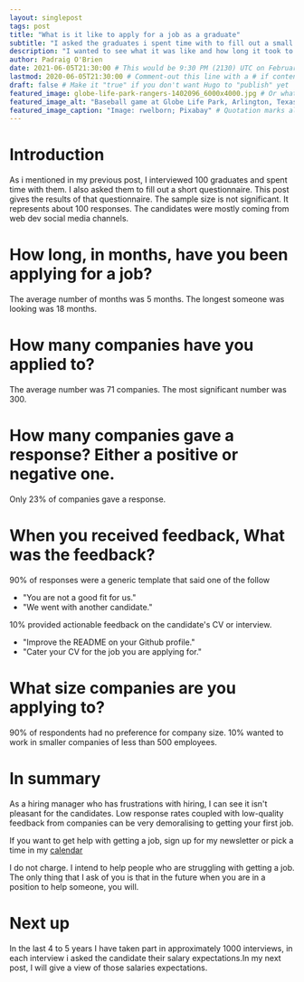 ```yaml
---
layout: singlepost
tags: post
title: "What is it like to apply for a job as a graduate"
subtitle: "I asked the graduates i spent time with to fill out a small questionaire."
description: "I wanted to see what it was like and how long it took to get a job as a grduate in pandemic times, here are the results " # Quotation marks allow colons, semicolons, etc.
author: Padraig O'Brien
date: 2021-06-05T21:30:00 # This would be 9:30 PM (2130) UTC on February 28, 2020
lastmod: 2020-06-05T21:30:00 # Comment-out this line with a # if content is unchanged
draft: false # Make it "true" if you don't want Hugo to "publish" yet
featured_image: globe-life-park-rangers-1402096_6000x4000.jpg # Or whatever image you want to use
featured_image_alt: "Baseball game at Globe Life Park, Arlington, Texas" # Always include an ALT tag for accessibility --  Quotation marks allow colons, semicolons, etc.
featured_image_caption: "Image: rwelborn; Pixabay" # Quotation marks allow colons, semicolons, etc.
---
```



# Introduction
As i mentioned in my previous post, I interviewed 100 graduates and spent time with them.
I also asked them to fill out a short questionnaire.
This post gives the results of that questionnaire.
The sample size is not significant. It represents about 100 responses.
The candidates were mostly coming from web dev social media channels.

# How long, in months, have you been applying for a job?

The average number of months was 5 months. The longest someone was looking was 18 months.

# How many companies have you applied to?

The average number was 71 companies. The most significant number was 300.

# How many companies gave a response? Either a positive or negative one.

Only 23% of companies gave a response.

# When you received feedback, What was the feedback?

90% of responses were a generic template that said one of the follow
* "You are not a good fit for us."
* "We went with another candidate."

10% provided actionable feedback on the candidate's CV or interview.
* "Improve the README on your Github profile."
* "Cater your CV for the job you are applying for."

# What size companies are you applying to?
90% of respondents had no preference for company size.
10% wanted to work in smaller companies of less than 500 employees.


# In summary
As a hiring manager who has frustrations with hiring, I can see it isn't pleasant for the candidates. Low response rates coupled with low-quality feedback from companies can be very demoralising to getting your first job.   

If you want to get help with getting a job, sign up for my newsletter or pick a time in my [calendar](https://calendly.com/podgeypooos/)

I do not charge. I intend to help people who are struggling with getting a job. The only thing that I ask of you is that in the future when you are in a position to help someone, you will.


# Next up
In the last 4 to 5 years I have taken part in approximately 1000 interviews, in each interview i asked the candidate their salary expectations.In my next post, I will give a view of those salaries expectations.